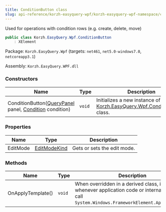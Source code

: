 ```yaml
---
title: ConditionButton class
slug: api-reference/korzh-easyquery-wpf/korzh-easyquery-wpf-namespace/conditionbutton-class
---
```



Used for operations with condition rows (e.g. create, delete, move)
```csharp
public class Korzh.EasyQuery.Wpf.ConditionButton
    : XElement

```
Package: `Korzh.EasyQuery.Wpf` (targets: `net461`, `net5.0-windows7.0`, `netcoreapp3.1`)

Assembly: `Korzh.EasyQuery.WPF.dll`

### Constructors

| Name | Type | Description | 
| --- | --- | --- | 
| ConditionButton([QueryPanel](/api-reference/korzh-easyquery-wpf/korzh-easyquery-wpf-namespace/querypanel-class) panel, [Condition](/api-reference/korzh-easyquery/korzh-easyquery-namespace/condition-class) condition) | `void` | Initializes a new instance of the [Korzh.EasyQuery.Wpf.ConditionButton](/api-reference/korzh-easyquery-wpf/korzh-easyquery-wpf-namespace/conditionbutton-class) class. | 


### Properties

| Name | Type | Description | 
| --- | --- | --- | 
| EditMode | [EditModeKind](/api-reference/korzh-easyquery-wpf/korzh-easyquery-wpf-namespace/editmodekind-enum) | Gets or sets the edit mode. | 


### Methods

| Name | Type | Description | 
| --- | --- | --- | 
| OnApplyTemplate() | `void` | When overridden in a derived class, is invoked whenever application code or internal processes call `System.Windows.FrameworkElement.ApplyTemplate`. |